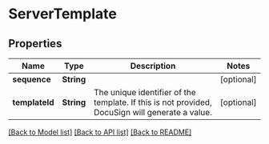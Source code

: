 # ServerTemplate

## Properties
Name | Type | Description | Notes
------------ | ------------- | ------------- | -------------
**sequence** | **String** |  | [optional] 
**templateId** | **String** | The unique identifier of the template. If this is not provided, DocuSign will generate a value.  | [optional] 

[[Back to Model list]](../README.md#documentation-for-models) [[Back to API list]](../README.md#documentation-for-api-endpoints) [[Back to README]](../README.md)


